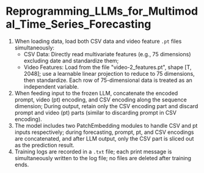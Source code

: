 # Reprogramming_LLMs_for_Multimodal_Time_Series_Forecasting
1. When loading data, load both CSV data and video feature `.pt` files simultaneously:
   - CSV Data: Directly read multivariate features (e.g., 75 dimensions) excluding date and standardize them;
   - Video Features: Load from the file "video-2_features.pt", shape [T, 2048]; use a learnable linear projection to reduce to 75 dimensions, then standardize.
     Each row of 75-dimensional data is treated as an independent variable.
2. When feeding input to the frozen LLM, concatenate the encoded prompt, video (pt) encoding, and CSV encoding along the sequence dimension;
   During output, retain only the CSV encoding part and discard prompt and video (pt) parts (similar to discarding prompt in CSV encoding).
3. The model includes two PatchEmbedding modules to handle CSV and pt inputs respectively; during forecasting, prompt, pt, and CSV encodings are concatenated,
   and after LLM output, only the CSV part is sliced out as the prediction result.
4. Training logs are recorded in a `.txt` file; each print message is simultaneously written to the log file; no files are deleted after training ends.
